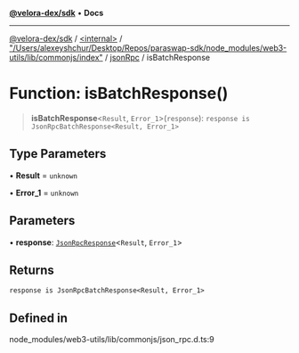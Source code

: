[**@velora-dex/sdk**](../../../../../../README.md) • **Docs**

***

[@velora-dex/sdk](../../../../../../globals.md) / [\<internal\>](../../../../../README.md) / ["/Users/alexeyshchur/Desktop/Repos/paraswap-sdk/node\_modules/web3-utils/lib/commonjs/index"](../../../README.md) / [jsonRpc](../README.md) / isBatchResponse

# Function: isBatchResponse()

> **isBatchResponse**\<`Result`, `Error_1`\>(`response`): `response is JsonRpcBatchResponse<Result, Error_1>`

## Type Parameters

• **Result** = `unknown`

• **Error_1** = `unknown`

## Parameters

• **response**: [`JsonRpcResponse`](../../../../../type-aliases/JsonRpcResponse.md)\<`Result`, `Error_1`\>

## Returns

`response is JsonRpcBatchResponse<Result, Error_1>`

## Defined in

node\_modules/web3-utils/lib/commonjs/json\_rpc.d.ts:9
